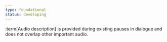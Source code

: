 ```yaml
---
type: foundational
status: developing
---
```


:term[Audio description] is provided during existing pauses in dialogue and does not overlap other important audio.